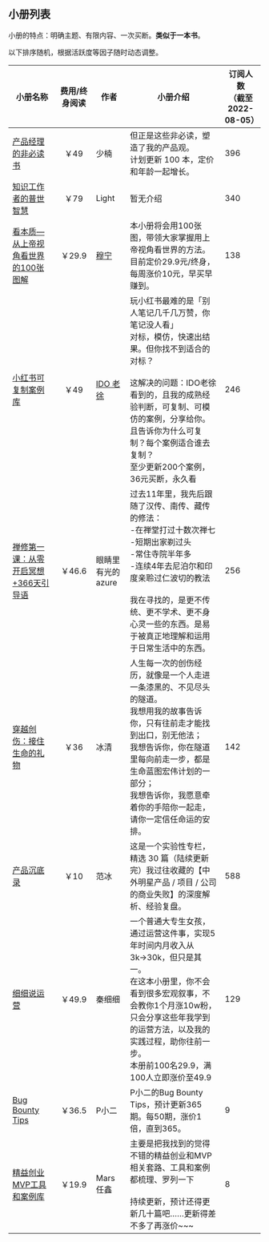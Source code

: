 
## 小册列表

小册的特点：明确主题、有限内容、一次买断。**类似于一本书**。

以下排序随机，根据活跃度等因子随时动态调整。


| 小册名称                                                     | 费用/终身阅读 | 作者                                                         | 小册介绍                                                     | 订阅人数<br />（截至2022-08-05） |
| ------------------------------------------------------------ | :-----------: | ------------------------------------------------------------ | ------------------------------------------------------------ | -------------------------------- |
| [产品经理的非必读书](https://xiaobot.net/p/pm-play-book)     |     ￥49      | 少楠                                                         | 但正是这些非必读，塑造了我的产品观。<br/>计划更新 100 本，定价和年龄一起增长。 | 396                              |
| [知识工作者的普世智慧](https://xiaobot.net/p/universal-wisdom) |     ￥79      | Light                                                        | 暂无介绍                                                     | 340                              |
| [看本质—从上帝视角看世界的100张图解](https://xiaobot.net/p/work-001) |    ￥29.9     | [穆宁](https://web.okjike.com/originalPost/62eb5393e9f6a64839d1757b) | 本小册将会用100张图，带领大家掌握用上帝视角看世界的方法。目前定价29.9元/终身，每周涨价10元，早买早赚到。 | 138                              |
| [小红书可复制案例库](https://xiaobot.net/p/xhs)              |     ￥49      | [IDO 老徐](https://mp.weixin.qq.com/s/m3AsXs7Ktb5coDeeJ2n4Ww) | 玩小红书最难的是「别人笔记几千几万赞，你笔记没人看」<br/>对标，模仿，快速出结果。但你找不到适合的对标？<br/><br/>这解决的问题：IDO老徐看到的，且我的成熟经验判断，可复制、可模仿的案例，分享给你。且告诉你为什么可复制？每个案例适合谁去复制？<br/>至少更新200个案例，36元买断，永久看 | 246                              |
| [禅修第一课：从零开启冥想+366天引导语](https://xiaobot.net/p/Meditation101) |    ￥46.6     | 眼睛里有光的azure                                            | 过去11年里，我先后跟随了汉传、南传、藏传的修法：<br/>-在禅堂打过十数次禅七<br/>-短期出家剃过头<br/>-常住寺院半年多<br/>-连续4年去尼泊尔和印度亲聆过仁波切的教法<br/><br/>我在寻找的，是更不传统、更不学术、更不身心灵一些的东西。是易于被真正地理解和运用于日常生活中的东西。 | 256                              |
| [穿越创伤：接住生命的礼物](https://xiaobot.net/p/gift)       |     ￥36      | 冰清                                                         | 人生每一次的创伤经历，就像是一个人走进一条漆黑的、不见尽头的隧道。<br/>我想用我的故事告诉你，只有往前走才能找到出口，别无他法；<br/>我想告诉你，你在隧道里每向前走一步，都是生命蓝图宏伟计划的一部分；<br/>我想告诉你，我愿意牵着你的手陪你一起走，请你一定信任命运的安排。 | 142                              |
| [产品沉底录](https://xiaobot.net/p/pmsink)                   |     ￥10      | 范冰                                                         | 这是一个实验性专栏，精选 30 篇（陆续更新完）我过往收藏的【中外明星产品 / 项目 / 公司的商业失败】的深度解析、经验复盘。 | 588                              |
| [细细说运营](https://xiaobot.net/p/qinxixi001)               |    ￥49.9     | 秦细细                                                       | 一个普通大专生女孩，通过运营这件事，实现5年时间内月收入从3k→30k，但只是其一。<br/>在这本小册里，你不会看到很多宏观叙事，不会教你1个月涨10w粉，只会分享这些年我学到的运营方法，以及我的实践过程，助你往前一步。<br/>本册前100名29.9，满100人立即涨价至49.9 | 129                              |
| [Bug Bounty Tips](https://xiaobot.net/p/bugbountytips)       |    ￥36.5     | P小二                                                        | P小二的Bug Bounty Tips，预计更新365期。每50期，涨价1倍，直到365。 | 9                                |
| [精益创业MVP工具和案例库](https://xiaobot.net/p/MVP)         |    ￥19.9     | Mars任鑫                                                     | 主要是把我找到的觉得不错的精益创业和MVP相关套路、工具和案例都梳理、罗列一下<br/><br/>持续更新，预计还得更新几十篇吧……更新得差不多了再涨价~~~ | 8                                |



